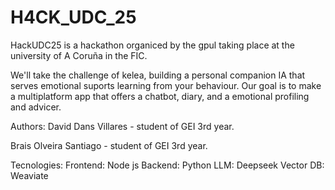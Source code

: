 # H4CK_UDC_25
HackUDC25 is a hackathon organiced by the gpul taking place at the university of A Coruña in the FIC.

We'll take the challenge of kelea, building a personal companion IA that serves emotional suports learning from your behaviour.
Our goal is to make a multiplatform app that offers a chatbot, diary, and a emotional profiling and advicer.

Authors: 
David Dans Villares - student of GEI 3rd year.

Brais Olveira Santiago - student of GEI 3rd year.

Tecnologies:
Frontend: Node js
Backend: Python
LLM: Deepseek
Vector DB: Weaviate
